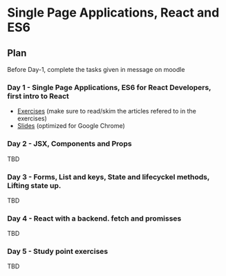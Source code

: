 # Single Page Applications, React and ES6

## Plan
Before Day-1, complete the tasks given in message on moodle

### Day 1 - Single Page Applications, ES6 for React Developers, first intro to React

- [Exercises](https://docs.google.com/document/d/1ae7MtxCZaq8EhpiJJpVgGP-e3pKqOdlKBo_u2qnjWlc/edit?usp=sharing) (make sure to read/skim the articles refered to in the exercises)
- [Slides](http://slides.mydemos.dk/reactIntro/reactIntro.html) (optimized for Google Chrome)


### Day 2 - JSX, Components and Props
TBD
### Day 3 - Forms, List and keys, State and lifecyckel methods, Lifting state up.
TBD
### Day 4 - React with a backend. fetch and promisses
TBD
### Day 5 - Study point exercises
TBD
